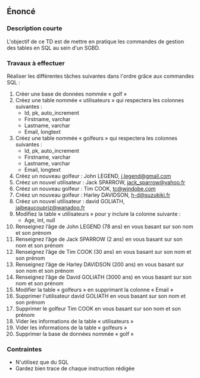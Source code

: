 ## Énoncé

### Description courte

L'objectif de ce TD est de mettre en pratique les commandes de gestion des tables en SQL au sein d'un SGBD.

### Travaux à effectuer

Réaliser les différentes tâches suivantes dans l'ordre grâce aux commandes SQL :

1. Créer une base de données nommée « golf »
2. Créez une table nommée « utilisateurs » qui respectera les colonnes suivantes : 
    - Id, pk, auto_increment
    - Firstname, varchar
    - Lastname, varchar
    - Email, longtext
3. Créez une table nommée « golfeurs » qui respectera les colonnes suivantes : 
    - Id, pk, auto_increment
    - Firstname, varchar
    - Lastname, varchar
    - Email, longtext
4. Créez un nouveau golfeur : John LEGEND, j.legend@gmail.com
5. Créez un nouvel utilisateur : Jack SPARROW, jack_sparrow@yahoo.fr
6. Créez un nouveau golfeur : Tim COOK, tc@windobe.com
7. Créez un nouveau golfeur : Harley DAVIDSON, h-d@suzukiki.fr
8. Créez un nouvel utilisateur : david GOLIATH, jaibeaucoupriz@wanadoo.fr
9. Modifiez la table « utilisateurs » pour y inclure la colonne suivante : 
    - Age, int, null
10. Renseignez l’âge de John LEGEND (78 ans) en vous basant sur son nom et son prénom
11. Renseignez l’âge de Jack SPARROW (2 ans) en vous basant sur son nom et son prénom
12. Renseignez l’âge de Tim COOK (30 ans)  en vous basant sur son nom et son prénom
13. Renseignez l’âge de Harley DAVIDSON (200 ans) en vous basant sur son nom et son prénom
14. Renseignez l’âge de David GOLIATH (3000 ans) en vous basant sur son nom et son prénom
15. Modifier la table « golfeurs » en supprimant la colonne « Email »
16. Supprimer l'utilisateur david GOLIATH en vous basant sur son nom et son prénom
17. Supprimer le golfeur Tim COOK en vous basant sur son nom et son prénom
18. Vider les informations de la table « utilisateurs »
19. Vider les informations de la table « golfeurs »
20. Supprimer la base de données nommée « golf »

### Contraintes

- N'utilisez que du SQL
- Gardez bien trace de chaque instruction rédigée